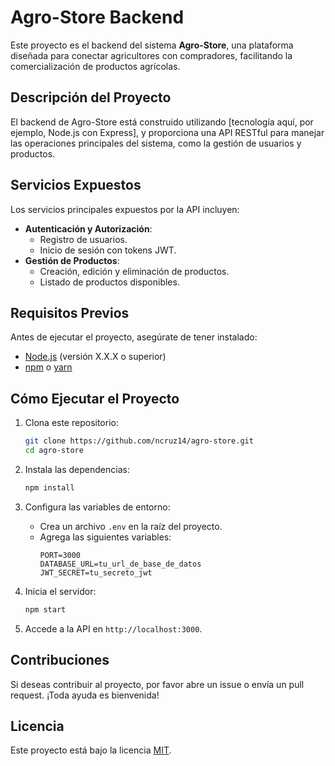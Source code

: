 # Agro-Store Backend

Este proyecto es el backend del sistema **Agro-Store**, una plataforma diseñada para conectar agricultores con compradores, facilitando la comercialización de productos agrícolas.

## Descripción del Proyecto

El backend de Agro-Store está construido utilizando [tecnología aquí, por ejemplo, Node.js con Express], y proporciona una API RESTful para manejar las operaciones principales del sistema, como la gestión de usuarios y productos.
## Servicios Expuestos

Los servicios principales expuestos por la API incluyen:

- **Autenticación y Autorización**:
    - Registro de usuarios.
    - Inicio de sesión con tokens JWT.
- **Gestión de Productos**:
    - Creación, edición y eliminación de productos.
    - Listado de productos disponibles.

## Requisitos Previos

Antes de ejecutar el proyecto, asegúrate de tener instalado:

- [Node.js](https://nodejs.org/) (versión X.X.X o superior)
- [npm](https://www.npmjs.com/) o [yarn](https://yarnpkg.com/)

## Cómo Ejecutar el Proyecto

1. Clona este repositorio:
     ```bash
     git clone https://github.com/ncruz14/agro-store.git
     cd agro-store
     ```

2. Instala las dependencias:
     ```bash
     npm install
     ```

3. Configura las variables de entorno:
     - Crea un archivo `.env` en la raíz del proyecto.
     - Agrega las siguientes variables:
         ```
         PORT=3000
         DATABASE_URL=tu_url_de_base_de_datos
         JWT_SECRET=tu_secreto_jwt
         ```

4. Inicia el servidor:
     ```bash
     npm start
     ```

5. Accede a la API en `http://localhost:3000`.

## Contribuciones

Si deseas contribuir al proyecto, por favor abre un issue o envía un pull request. ¡Toda ayuda es bienvenida!

## Licencia

Este proyecto está bajo la licencia [MIT](LICENSE).